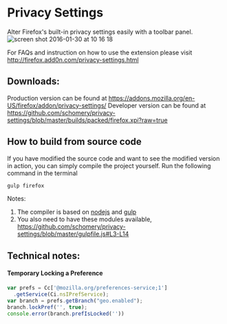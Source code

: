 # Privacy Settings
Alter Firefox's built-in privacy settings easily with a toolbar panel.
![screen shot 2016-01-30 at 10 16 18](https://cloud.githubusercontent.com/assets/11704051/12694203/8e0a3670-c73a-11e5-9ef5-991d76c67253.png)

For FAQs and instruction on how to use the extension please visit http://firefox.add0n.com/privacy-settings.html

## Downloads:
Production version can be found at https://addons.mozilla.org/en-US/firefox/addon/privacy-settings/
Developer version can be found at https://github.com/schomery/privacy-settings/blob/master/builds/packed/firefox.xpi?raw=true

## How to build from source code
If you have modified the source code and want to see the modified version in action, you can simply compile the project yourself. Run the following command in the terminal
```bash
gulp firefox
```
Notes:

1. The compiler is based on [nodejs](https://nodejs.org/en/) and [gulp](http://gulpjs.com/)
2. You also need to have these modules available, https://github.com/schomery/privacy-settings/blob/master/gulpfile.js#L3-L14


## Technical notes:
#### Temporary Locking a Preference
```javascript
var prefs = Cc['@mozilla.org/preferences-service;1']
  .getService(Ci.nsIPrefService);
var branch = prefs.getBranch("geo.enabled");
branch.lockPref('', true);
console.error(branch.prefIsLocked(''))
